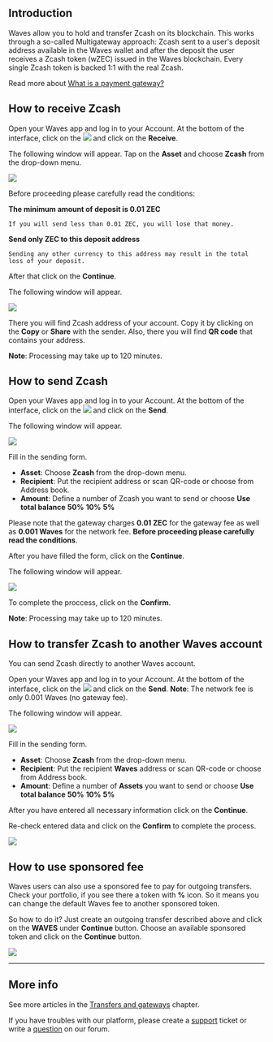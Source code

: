 ## Introduction

Waves allow you to hold and transfer Zcash on its blockchain. This works through a so-called Multigateway approach: Zcash sent to a user's deposit address available in the Waves wallet and after the deposit the user receives a Zcash token \(wZEC\) issued in the Waves blockchain. Every single Zcash token is backed 1:1 with the real Zcash.

Read more about [What is a payment gateway?](/waves-client/frequently-asked-questions-faq/transfers-and-gateways/payment-gateway.md)

## How to receive Zcash

Open your Waves app and log in to your Account.
At the bottom of the interface, click on the ![](/waves-client/mobile-apps/_assets/waves_transfers_ios_01.png) and click on the **Receive**.

The following window will appear. Tap on the **Asset** and choose **Zcash** from the drop-down menu.

![](/waves-client/mobile-apps/_assets/zcash_transfers_01.png)

Before proceeding please carefully read the conditions:

**The minimum amount of deposit is 0.01 ZEC**
```
If you will send less than 0.01 ZEC, you will lose that money.
```
**Send only ZEC to this deposit address**
```
Sending any other currency to this address may result in the total loss of your deposit.
```

After that click on the **Continue**.

The following window will appear.

![](/waves-client/mobile-apps/_assets/zcash_transfers_02.png)

There you will find Zcash address of your account. Copy it by clicking on the **Copy** or **Share** with the sender. Also, there you will find **QR code** that contains your address.

**Note**: Processing may take up to 120 minutes.

## How to send Zcash

Open your Waves app and log in to your Account.
At the bottom of the interface, click on the ![](/waves-client/mobile-apps/_assets/waves_transfers_ios_01.png) and click on the **Send**.

The following window will appear.

![](/waves-client/mobile-apps/_assets/zcash_transfers_03.png)

Fill in the sending form.

* **Asset**: Choose **Zcash** from the drop-down menu.
* **Recipient**: Put the recipient address or scan QR-code or choose from Address book.
* **Amount**: Define a number of Zcash you want to send or choose **Use total balance** **50%** **10%** **5%**

Please note that the gateway charges **0.01 ZEC** for the gateway fee as well as **0.001 Waves** for the network fee.
**Before proceeding please carefully read the conditions**.

After you have filled the form, click on the **Continue**.

The following window will appear.

![](/waves-client/mobile-apps/_assets/zcash_transfers_04.png)

To complete the proccess, click on the **Confirm**.

**Note**: Processing may take up to 120 minutes.

## How to transfer Zcash to another Waves account

You can send Zcash directly to another Waves account.

Open your Waves app and log in to your Account.
At the bottom of the interface, click on the ![](/waves-client/mobile-apps/_assets/waves_transfers_ios_01.png) and click on the **Send**.
**Note**: The network fee is only 0.001 Waves \(no gateway fee\).

The following window will appear.

![](/waves-client/mobile-apps/_assets/zcash_transfers_05.png)

Fill in the sending form.

* **Asset**: Choose **Zcash** from the drop-down menu.
* **Recipient**: Put the recipient **Waves** address or scan QR-code or choose from Address book.
* **Amount**: Define a number of **Assets** you want to send or choose **Use total balance** **50%** **10%** **5%**

After you have entered all necessary information click on the **Continue**.

Re-check entered data and click on the **Confirm** to complete the process.

![](/waves-client/mobile-apps/_assets/zcash_transfers_06.png)

## How to use sponsored fee

Waves users can also use a sponsored fee to pay for outgoing transfers. Check your portfolio, if you see there a token with **%** icon. So it means you can change the default Waves fee to another sponsored token.

So how to do it? Just create an outgoing transfer described above and click on the **WAVES** under **Continue** button.
Choose an available sponsored token and click on the **Continue** button.

![](/waves-client/mobile-apps/_assets/transaction_fee.png)

___

## More info

See more articles in the [Transfers and gateways](/waves-client/mobile-apps/iOS/wallet-management.md) chapter.

If you have troubles with our platform, please create a [support](https://support.wavesplatform.com/) ticket or write a [question](https://forum.wavesplatform.com/) on our forum.
